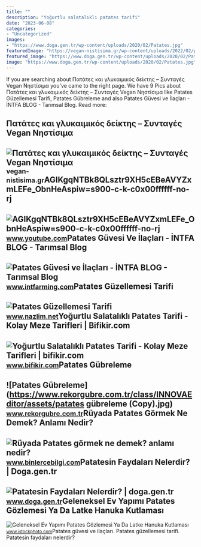 ```yaml
---
title: ""
description: "Yoğurtlu salatalıklı patates tarifi"
date: "2023-06-08"
categories:
- "Uncategorized"
images:
- "https://www.doga.gen.tr/wp-content/uploads/2020/02/Patates.jpg"
featuredImage: "https://vegan-nistisima.gr/wp-content/uploads/2022/02/patates_glikemiko_foto1-.jpg"
featured_image: "https://www.doga.gen.tr/wp-content/uploads/2020/02/Patates.jpg"
image: "https://www.doga.gen.tr/wp-content/uploads/2020/02/Patates.jpg"
---
```


If you are searching about Πατάτες και γλυκαιμικός δείκτης – Συνταγές Vegan Νηστίσιμα you've came to the right page. We have 9 Pics about Πατάτες και γλυκαιμικός δείκτης – Συνταγές Vegan Νηστίσιμα like Patates Güzellemesi Tarifi, Patates Gübreleme and also Patates Güvesi ve İlaçları - İNTFA BLOG - Tarımsal Blog. Read more:

Πατάτες και γλυκαιμικός δείκτης – Συνταγές Vegan Νηστίσιμα
----------------------------------------------------------

 ![Πατάτες και γλυκαιμικός δείκτης – Συνταγές Vegan Νηστίσιμα](https://vegan-nistisima.gr/wp-content/uploads/2022/02/patates_glikemiko_foto1-.jpg) <small>vegan-nistisima.gr</small>AGIKgqNTBk8QLsztr9XH5cEBeAVYZxmLEFe\_ObnHeAspiw=s900-c-k-c0x00ffffff-no-rj
--------------------------------------------------------------------------

 ![AGIKgqNTBk8QLsztr9XH5cEBeAVYZxmLEFe_ObnHeAspiw=s900-c-k-c0x00ffffff-no-rj](https://yt3.googleusercontent.com/ytc/AGIKgqNTBk8QLsztr9XH5cEBeAVYZxmLEFe_ObnHeAspiw=s900-c-k-c0x00ffffff-no-rj) <small>www.youtube.com</small>Patates Güvesi Ve İlaçları - İNTFA BLOG - Tarımsal Blog
-------------------------------------------------------

 ![Patates Güvesi ve İlaçları - İNTFA BLOG - Tarımsal Blog](https://www.intfarming.com/blog/wp-content/uploads/2019/07/patates-güvesi-mücadelesi.jpg) <small>www.intfarming.com</small>Patates Güzellemesi Tarifi
--------------------------

 ![Patates Güzellemesi Tarifi](http://www.nazlim.net/wp-content/uploads/2012/04/patates-güzellemesi-300x222.jpg) <small>www.nazlim.net</small>Yoğurtlu Salatalıklı Patates Tarifi - Kolay Meze Tarifleri | Bifikir.com
------------------------------------------------------------------------

 ![Yoğurtlu Salatalıklı Patates Tarifi - Kolay Meze Tarifleri | bifikir.com](https://www.bifikir.com/images/content/yogurtlu-salatalikli-patates_g_tt.jpeg) <small>www.bifikir.com</small>Patates Gübreleme
-----------------

 ![Patates Gübreleme](https://www.rekorgubre.com.tr/class/INNOVAEditor/assets/patates gübreleme (Copy).jpg) <small>www.rekorgubre.com.tr</small>Rüyada Patates Görmek Ne Demek? Anlamı Nedir?
---------------------------------------------

 ![Rüyada Patates görmek ne demek? anlamı nedir?](https://blogger.googleusercontent.com/img/b/R29vZ2xl/AVvXsEiTbc8AUccCY05B6Uf8QZZKfefbT4bLE9BMas9ocXoqTRa5yW58rk1CwHJkluZrVeVDxgOdCK1nXpBvnN2M6joMejB27w9w9ArI8Gj8UVlm_fJqokdIVDMKYffAYI_jaLLHenP2nlLS19Eas63AOC2IJ4Ih3qb2i9Xq3SKxT1reXfuIl1DWZqynn5IDVw/w1600/rüyada-patates-görmek-ne-demek.jpg) <small>www.binlercebilgi.com</small>Patatesin Faydaları Nelerdir? | Doga.gen.tr
-------------------------------------------

 ![Patatesin Faydaları Nelerdir? | doga.gen.tr](https://www.doga.gen.tr/wp-content/uploads/2020/02/Patates.jpg) <small>www.doga.gen.tr</small>Geleneksel Ev Yapımı Patates Gözlemesi Ya Da Latke Hanuka Kutlaması
-------------------------------------------------------------------

 ![Geleneksel Ev Yapımı Patates Gözlemesi Ya Da Latke Hanuka Kutlaması](https://media.istockphoto.com/id/1069272474/tr/fotoğraf/geleneksel-ev-yapımı-patates-gözlemesi-ya-da-latke-hanuka-kutlaması-gıda-vintage-kesme.jpg?s=170667a&w=0&k=20&c=AAGkOccAS6i0dZGSS63R5W1oAl2Jv1OwYwwa1AMRQK0=) <small>www.istockphoto.com</small>Patates güvesi ve i̇laçları. Patates güzellemesi tarifi. Patatesin faydaları nelerdir?

